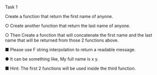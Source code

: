 Task 1

Create a function that return the first name of anyone.

‎○ Create another function that return the last name of anyone.

‎○ Then Create a function that will concatenate the first name and the last name that will be returned from those 2 functions above.

‎■ Please use F string interpolation to return a readable message.

‎● It can be something like, My full name is x y.

‎■ Hint: The first 2 functions will be used inside the third function.
